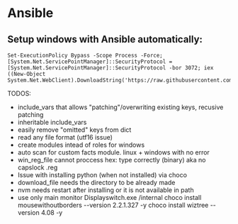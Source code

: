 # Ansible

## Setup windows with Ansible automatically:

```
Set-ExecutionPolicy Bypass -Scope Process -Force; [System.Net.ServicePointManager]::SecurityProtocol = [System.Net.ServicePointManager]::SecurityProtocol -bor 3072; iex ((New-Object System.Net.WebClient).DownloadString('https://raw.githubusercontent.com/YoraiLevi/MyFuckingWikiOfEverything/master/Ansible/automatedSetup.ps1'))
```

TODOS:

* include_vars that allows "patching"/overwriting existing keys, recusive patching
* inheritable include_vars
* easily remove "omitted" keys from dict
* read any file format (utf16 issue)
* create modules intead of roles for windows
* auto scan for custom facts module. linux + windows with no error
* win_reg_file cannot proccess hex: type correctly (binary) aka no capslock .reg
* Issue with installing python (when not installed) via choco
* download_file needs the directory to be already made
* nvm needs restart after installing or it is not available in path
* use only main monitor Displayswitch.exe /internal
choco install mousewithoutborders --version 2.2.1.327 -y
choco install wiztree --version 4.08 -y
